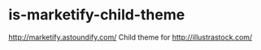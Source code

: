 # is-marketify-child-theme
http://marketify.astoundify.com/ Child theme for http://illustrastock.com/ 
